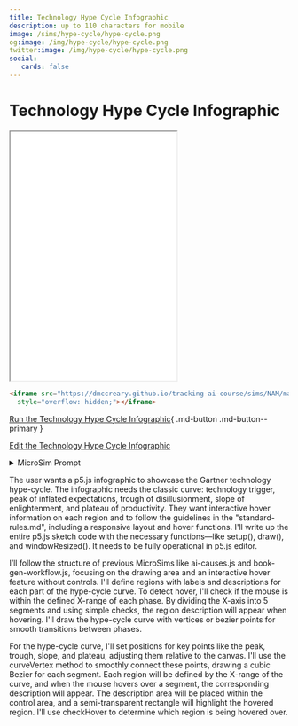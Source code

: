 ```yaml
---
title: Technology Hype Cycle Infographic
description: up to 110 characters for mobile
image: /sims/hype-cycle/hype-cycle.png
og:image: /img/hype-cycle/hype-cycle.png
twitter:image: /img/hype-cycle/hype-cycle.png
social:
   cards: false
---
```

# Technology Hype Cycle Infographic

<iframe src="./main.html" height="450px" scrolling="no"
  style="overflow: hidden;"></iframe>

```html
<iframe src="https://dmccreary.github.io/tracking-ai-course/sims/NAM/main.html"  height="450px" scrolling="no"
  style="overflow: hidden;"></iframe>
```

[Run the Technology Hype Cycle Infographic](./main.html){ .md-button .md-button--primary }

[Edit the Technology Hype Cycle Infographic](https://editor.p5js.org/dmccreary/sketches/sCKCqcium)

<details>
    <summary>MicroSim Prompt</summary>
Please create an infographic that describes technology hype-cycles.  Draw the curve using p5.js and follow the guidelines for other infographics where when you hover over a region an infobox describes that region.

The history of AI is marked by cycles of extraordinary hype followed by periods of disillusionment when promised capabilities fail to materialize. Understanding past failures helps us assess whether we might be heading toward another "AI winter" in 2025.
</details>



The user wants a p5.js infographic to showcase the Gartner technology hype-cycle. The infographic needs the classic curve: technology trigger, peak of inflated expectations, trough of disillusionment, slope of enlightenment, and plateau of productivity. They want interactive hover information on each region and to follow the guidelines in the "standard-rules.md", including a responsive layout and hover functions. I'll write up the entire p5.js sketch code with the necessary functions—like setup(), draw(), and windowResized(). It needs to be fully operational in p5.js editor.

I’ll follow the structure of previous MicroSims like ai-causes.js and book-gen-workflow.js, focusing on the drawing area and an interactive hover feature without controls. I'll define regions with labels and descriptions for each part of the hype-cycle curve. To detect hover, I'll check if the mouse is within the defined X-range of each phase. By dividing the X-axis into 5 segments and using simple checks, the region description will appear when hovering. I'll draw the hype-cycle curve with vertices or bezier points for smooth transitions between phases.

For the hype-cycle curve, I'll set positions for key points like the peak, trough, slope, and plateau, adjusting them relative to the canvas. I'll use the curveVertex method to smoothly connect these points, drawing a cubic Bezier for each segment. Each region will be defined by the X-range of the curve, and when the mouse hovers over a segment, the corresponding description will appear. The description area will be placed within the control area, and a semi-transparent rectangle will highlight the hovered region. I'll use checkHover to determine which region is being hovered over.